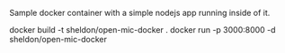 

Sample docker container with a simple nodejs app running inside of it.


docker build -t sheldon/open-mic-docker .
docker run -p 3000:8000 -d sheldon/open-mic-docker
